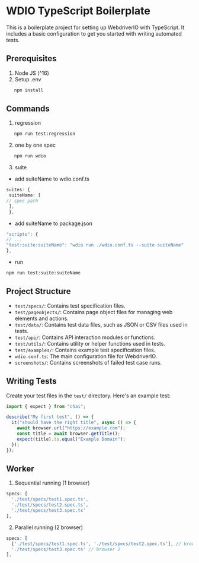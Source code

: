 # WDIO TypeScript Boilerplate

This is a boilerplate project for setting up WebdriverIO with TypeScript. It includes a basic configuration to get you started with writing automated tests.

## Prerequisites

1. Node JS (^16)
2. Setup .env

```bash
   npm install
```

## Commands

1. regression

```bash
   npm run test:regression
```

2. one by one spec

```bash
   npm run wdio
```

3. suite

- add suiteName to wdio.conf.ts

```typescript
suites: {
 suiteName: [
// spec path
 ],
 },
```

- add suiteName to package.json

```typescript
"scripts": {
// ...
"test:suite:suiteName": "wdio run ./wdio.conf.ts --suite suiteName"
},
```

- run

```bash
npm run test:suite:suiteName
```

## Project Structure

- `test/specs/`: Contains test specification files.
- `test/pageobjects/`: Contains page object files for managing web elements and actions.
- `test/data/`: Contains test data files, such as JSON or CSV files used in tests.
- `test/api/`: Contains API interaction modules or functions.
- `test/utils/`: Contains utility or helper functions used in tests.
- `test/examples/`: Contains example test specification files.
- `wdio.conf.ts`: The main configuration file for WebdriverIO.
- `screenshots/`: Contains screenshots of failed test case runs.

## Writing Tests

Create your test files in the `test/` directory. Here's an example test:

```typescript
import { expect } from "chai";

describe("My first test", () => {
  it("should have the right title", async () => {
    await browser.url("https://example.com");
    const title = await browser.getTitle();
    expect(title).to.equal("Example Domain");
  });
});
```

## Worker

1. Sequential running (1 browser)

```typescript
specs: [
  './test/specs/test1.spec.ts',
  './test/specs/test2.spec.ts',
  './test/specs/test3.spec.ts'
],
```

2. Parallel running (2 browser)

```typescript
specs: [
  ['./test/specs/test1.spec.ts', './test/specs/test2.spec.ts'], // browser 1
  './test/specs/test3.spec.ts' // browser 2
],

```
